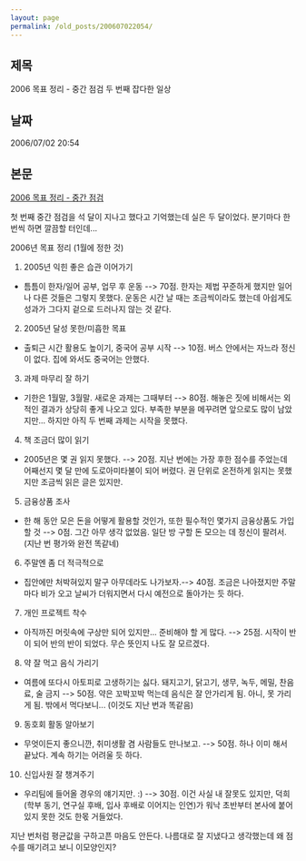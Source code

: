 ```yaml
---
layout: page
permalink: /old_posts/200607022054/
---
```


## 제목
2006 목표 정리 - 중간 점검 두 번째 잡다한 일상

## 날짜
2006/07/02 20:54

## 본문
<a href="1532689.html" title="">2006 목표 정리 - 중간 점검</a> 

첫 번째 중간 점검을 석 달이 지나고 했다고 기억했는데 실은 두 달이었다. 분기마다 한 번씩 하면 깔끔할 터인데...

2006년 목표 정리 (1월에 정한 것)

1. 2005년 익힌 좋은 습관 이어가기
- 틈틈이 한자/일어 공부, 업무 후 운동
--> 70점. 한자는 제법 꾸준하게 했지만 일어나 다른 것들은 그렇지 못했다. 운동은 시간 날 때는 조금씩이라도 했는데 아쉽게도 성과가 그다지 겉으로 드러나지 않는 것 같다.
2. 2005년 달성 못한/미흡한 목표
- 출퇴근 시간 활용도 높이기, 중국어 공부 시작
--> 10점. 버스 안에서는 자느라 정신이 없다. 집에 와서도 중국어는 안했다.

3. 과제 마무리 잘 하기
- 기한은 1월말, 3월말. 새로운 과제는 그때부터
--> 80점. 해놓은 짓에 비해서는 외적인 결과가 상당히 좋게 나오고 있다. 부족한 부분을 메꾸려면 앞으로도 많이 남았지만... 하지만 아직 두 번째 과제는 시작을 못했다.

4. 책 조금더 많이 읽기
- 2005년은 몇 권 읽지 못했다.
--> 20점. 지난 번에는 가장 후한 점수를 주었는데 어째선지 몇 달 만에 도로아미타불이 되어 버렸다. 권 단위로 온전하게 읽지는 못했지만 조금씩 읽은 글은 있지만.

5. 금융상품 조사
- 한 해 동안 모은 돈을 어떻게 활용할 것인가, 또한 필수적인 몇가지 금융상품도 가입할 것
--> 0점. 그간 아무 생각 없었음. 일단 방 구할 돈 모으는 데 정신이 팔려서. (지난 번 평가와 완전 똑같네)

6. 주말엔 좀 더 적극적으로
- 집안에만 처박혀있지 말구 아무데라도 나가보자.--> 40점. 조금은 나아졌지만 주말마다 비가 오고 날씨가 더워지면서 다시 예전으로 돌아가는 듯 하다.

7. 개인 프로젝트 착수
- 아직까진 머릿속에 구상만 되어 있지만... 준비해야 할 게 많다.
--> 25점. 시작이 반이 되어 반의 반이 되었다. 무슨 뜻인지 나도 잘 모르겠다.

8. 약 잘 먹고 음식 가리기
- 여름에 또다시 아토피로 고생하기는 싫다. 돼지고기, 닭고기, 생무, 녹두, 메밀, 찬음료, 술 금지
--> 50점. 약은 꼬박꼬박 먹는데 음식은 잘 안가리게 됨. 아니, 못 가리게 됨. 밖에서 먹다보니... (이것도 지난 번과 똑같음)

9. 동호회 활동 알아보기
- 무엇이든지 좋으니깐, 취미생활 겸 사람들도 만나보고.
--> 50점. 하나 이미 해서 끝났다. 계속 하기는 어려울 듯 하다.

10. 신입사원 잘 챙겨주기
- 우리팀에 들어올 경우의 얘기지만. :)
--> 30점. 이건 사실 내 잘못도 있지만, 덕희(학부 동기, 연구실 후배, 입사 후배로 이어지는 인연)가 워낙 초반부터 본사에 붙어있지 못한 것도 한몫 거들었다.


지난 번처럼 평균값을 구하고픈 마음도 안든다. 나름대로 잘 지냈다고 생각했는데 왜 점수를 매기려고 보니 이모양인지?